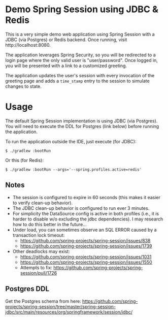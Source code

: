# Demo Spring Session using JDBC & Redis

This is a very simple demo web application using Spring Session with a JDBC
(via Postgres) or Redis backend.  Once running, visit http://localhost:8080.

The application leverages Spring Security, so you will be redirected to a login
page where the only valid user is "user/password".  Once logged in, you will be
presented with a link to a customized greeting.

The application updates the user's session with every invocation of the
greeting page and adds a `time_stamp` entry to the session to simulate
changes to state.

# Usage

The default Spring Session implementation is using JDBC (via Postgres).  You
will need to execute the DDL for Postgres (link below) before running the
application.

To run the application outside the IDE, just execute (for JDBC):

```shell
$ ./gradlew :bootRun 
```

Or this (for Redis):

```shell
$ ./gradlew :bootRun --args='--spring.profiles.active=redis'
```

## Notes

- The session is configured to expire in 60 seconds (this makes it easier to
  verify clean-up behavior).
- The JDBC clean-up behavior is configured to run ever 3 minutes.
- For simplicity the DataSource config is active in both profiles (i.e., it is
  harder to disable w/o excluding the jdbc dependencies).  I may research how
  to do this better in the future...
- Under load, you can sometimes observe an SQL ERROR caused by a transaction
  lock timeout:
  - https://github.com/spring-projects/spring-session/issues/838
  - https://github.com/spring-projects/spring-session/issues/1739
- Other deadlocks may exist:
  - https://github.com/spring-projects/spring-session/issues/1031
  - https://github.com/spring-projects/spring-session/issues/1550
  - Attempts to fix: https://github.com/spring-projects/spring-session/pull/1726

## Postgres DDL

Get the Postgres schema from here:
https://github.com/spring-projects/spring-session/tree/master/spring-session-jdbc/src/main/resources/org/springframework/session/jdbc/
